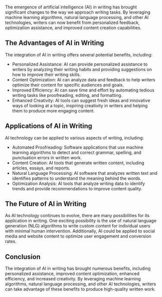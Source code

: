 
The emergence of artificial intelligence (AI) in writing has brought significant changes to the way we approach writing tasks. By leveraging machine learning algorithms, natural language processing, and other AI technologies, writers can now benefit from personalized feedback, optimization assistance, and improved content creation capabilities.

The Advantages of AI in Writing
-------------------------------

The integration of AI in writing offers several potential benefits, including:

* Personalized Assistance: AI can provide personalized assistance to writers by analyzing their writing habits and providing suggestions on how to improve their writing skills.
* Content Optimization: AI can analyze data and feedback to help writers optimize their content for specific audiences and goals.
* Improved Efficiency: AI can save time and effort by automating tedious writing tasks like proofreading, editing, and formatting.
* Enhanced Creativity: AI tools can suggest fresh ideas and innovative ways of looking at a topic, inspiring creativity in writers and helping them to produce more engaging content.

Applications of AI in Writing
-----------------------------

AI technology can be applied to various aspects of writing, including:

* Automated Proofreading: Software applications that use machine learning algorithms to detect and correct grammar, spelling, and punctuation errors in written work.
* Content Creation: AI tools that generate written content, including articles, essays, and reports.
* Natural Language Processing: AI software that analyzes written text and identifies patterns to understand the meaning behind the words.
* Optimization Analysis: AI tools that analyze writing data to identify trends and provide recommendations to improve content quality.

The Future of AI in Writing
---------------------------

As AI technology continues to evolve, there are many possibilities for its application in writing. One exciting possibility is the use of natural language generation (NLG) algorithms to write custom content for individual users with minimal human intervention. Additionally, AI could be applied to social media and website content to optimize user engagement and conversion rates.

Conclusion
----------

The integration of AI in writing has brought numerous benefits, including personalized assistance, improved content optimization, enhanced efficiency, and increased creativity. By leveraging machine learning algorithms, natural language processing, and other AI technologies, writers can take advantage of these benefits to produce high-quality written work.

